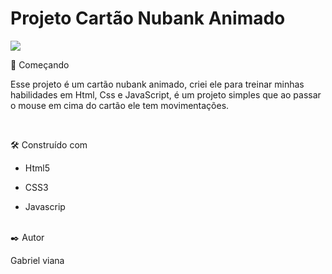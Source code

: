 # Projeto Cartão Nubank Animado

<img src="./Images/printnubank">


🚀 Começando

<p>Esse projeto é um cartão nubank animado, criei ele para treinar minhas habilidades em Html, Css e JavaScript, é um  projeto simples que ao passar o mouse em cima do cartão ele tem movimentações.</p> <br>

🛠️ Construído com

* Html5

* CSS3

* Javascrip <br><br>


✒️ Autor <br>

 Gabriel viana

 


